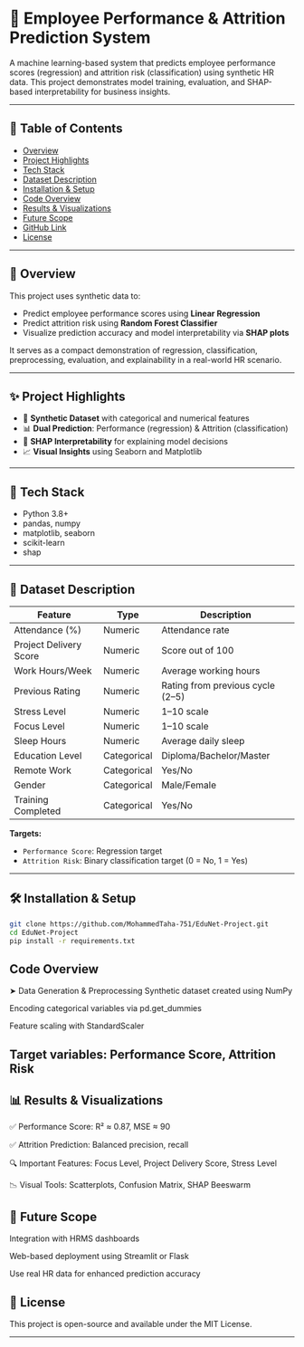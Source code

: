 # 💼 Employee Performance & Attrition Prediction System

A machine learning-based system that predicts employee performance scores (regression) and attrition risk (classification) using synthetic HR data. This project demonstrates model training, evaluation, and SHAP-based interpretability for business insights.

---

## 📌 Table of Contents

- [Overview](#overview)
- [Project Highlights](#project-highlights)
- [Tech Stack](#tech-stack)
- [Dataset Description](#dataset-description)
- [Installation & Setup](#installation--setup)
- [Code Overview](#code-overview)
- [Results & Visualizations](#results--visualizations)
- [Future Scope](#future-scope)
- [GitHub Link](#github-link)
- [License](#license)

---

## 📖 Overview

This project uses synthetic data to:

- Predict employee performance scores using **Linear Regression**
- Predict attrition risk using **Random Forest Classifier**
- Visualize prediction accuracy and model interpretability via **SHAP plots**

It serves as a compact demonstration of regression, classification, preprocessing, evaluation, and explainability in a real-world HR scenario.

---

## ✨ Project Highlights

- 🔧 **Synthetic Dataset** with categorical and numerical features
- 📊 **Dual Prediction**: Performance (regression) & Attrition (classification)
- 🧠 **SHAP Interpretability** for explaining model decisions
- 📈 **Visual Insights** using Seaborn and Matplotlib

---

## 🧰 Tech Stack

- Python 3.8+
- pandas, numpy
- matplotlib, seaborn
- scikit-learn
- shap

---

## 📂 Dataset Description

| Feature               | Type        | Description                        |
|-----------------------|-------------|------------------------------------|
| Attendance (%)        | Numeric     | Attendance rate                    |
| Project Delivery Score| Numeric     | Score out of 100                   |
| Work Hours/Week       | Numeric     | Average working hours              |
| Previous Rating       | Numeric     | Rating from previous cycle (2–5)   |
| Stress Level          | Numeric     | 1–10 scale                         |
| Focus Level           | Numeric     | 1–10 scale                         |
| Sleep Hours           | Numeric     | Average daily sleep                |
| Education Level       | Categorical | Diploma/Bachelor/Master            |
| Remote Work           | Categorical | Yes/No                             |
| Gender                | Categorical | Male/Female                        |
| Training Completed    | Categorical | Yes/No                             |

**Targets:**
- `Performance Score`: Regression target
- `Attrition Risk`: Binary classification target (0 = No, 1 = Yes)

---

## 🛠 Installation & Setup

```bash
git clone https://github.com/MohammedTaha-751/EduNet-Project.git
cd EduNet-Project
pip install -r requirements.txt

```

## Code Overview
➤ Data Generation & Preprocessing
Synthetic dataset created using NumPy

Encoding categorical variables via pd.get_dummies

Feature scaling with StandardScaler

Target variables: Performance Score, Attrition Risk 
---

## 📊 Results & Visualizations
✅ Performance Score: R² ≈ 0.87, MSE ≈ 90

✅ Attrition Prediction: Balanced precision, recall

🔍 Important Features: Focus Level, Project Delivery Score, Stress Level

📉 Visual Tools: Scatterplots, Confusion Matrix, SHAP Beeswarm

## 🔮 Future Scope
Integration with HRMS dashboards

Web-based deployment using Streamlit or Flask

Use real HR data for enhanced prediction accuracy

## 📜 License
This project is open-source and available under the MIT License.

---






